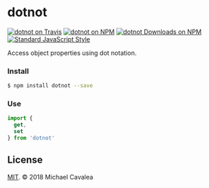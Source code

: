 # dotnot

[![dotnot on Travis](https://img.shields.io/travis/callmecavs/dotnot.svg?style=flat-square)](https://travis-ci.org/callmecavs/dotnot) [![dotnot on NPM](https://img.shields.io/npm/v/dotnot.svg?style=flat-square)](https://www.npmjs.com/package/dotnot) [![dotnot Downloads on NPM](https://img.shields.io/npm/dm/dotnot.svg?style=flat-square)](https://www.npmjs.com/package/dotnot) [![Standard JavaScript Style](https://img.shields.io/badge/code_style-standard-brightgreen.svg?style=flat-square)](http://standardjs.com/)

Access object properties using dot notation.

### Install

```sh
$ npm install dotnot --save
```

### Use

```javascript
import {
  get,
  set
} from 'dotnot'
```

## License

[MIT](https://opensource.org/licenses/MIT). © 2018 Michael Cavalea
